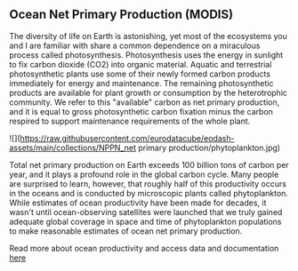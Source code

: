 ## Ocean Net Primary Production (MODIS)

The diversity of life on Earth is astonishing, yet most of the ecosystems you and I are familiar with share a common dependence on a miraculous process called photosynthesis. Photosynthesis uses the energy in sunlight to fix carbon dioxide (CO2) into organic material. Aquatic and terrestrial photosynthetic plants use some of their newly formed carbon products immediately for energy and maintenance. The remaining photosynthetic products are available for plant growth or consumption by the heterotrophic community. We refer to this "available" carbon as net primary production, and it is equal to gross photosynthetic carbon fixation minus the carbon respired to support maintenance requirements of the whole plant.

![](https://raw.githubusercontent.com/eurodatacube/eodash-assets/main/collections/NPPN_net primary production/phytoplankton.jpg)

Total net primary production on Earth exceeds 100 billion tons of carbon per year, and it plays a profound role in the global carbon cycle. Many people are surprised to learn, however, that roughly half of this productivity occurs in the oceans and is conducted by microscopic plants called phytoplankton. While estimates of ocean productivity have been made for decades, it wasn't until ocean-observing satellites were launched that we truly gained adequate global coverage in space and time of phytoplankton populations to make reasonable estimates of ocean net primary production.

Read more about ocean productivity and access data and documentation [here](https://sites.science.oregonstate.edu/ocean.productivity/index.php)